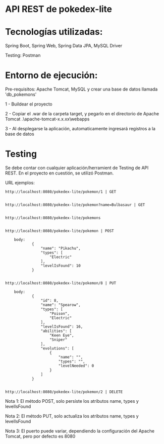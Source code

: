 # API REST de pokedex-lite


# Tecnologías utilizadas:

Spring Boot, Spring Web, Spring Data JPA, MySQL Driver

Testing: Postman


# Entorno de ejecución:
Pre-requisitos: Apache Tomcat, MySQL y crear una base de datos llamada 'db_pokemons'

1 - Buildear el proyecto

2 - Copiar el .war de la carpeta target, y pegarlo en el directorio de Apache Tomcat .\apache-tomcat-x.x.xx\webapps

3 - Al desplegarse la aplicación, automaticamente ingresará registros a la base de datos


# Testing
Se debe contar con cualquier aplicación/herramient de Testing de API REST. En el proyecto en cuestión, se utilizó Postman.

URL ejemplos:

    http://localhost:8080/pokedex-lite/pokemon/1 | GET


    http://localhost:8080/pokedex-lite/pokemon?name=Bulbasaur | GET


    http://localhost:8080/pokedex-lite/pokemons


    http://localhost:8080/pokedex-lite/pokemon | POST

        body:
                {
                    "name": "Pikachu",
                    "types": [
                        "Electric"
                    ],
                    "levelIsFound": 10
                }


    http://localhost:8080/pokedex-lite/pokemon/8 | PUT

        body:
                {
                    "id": 8,
                    "name": "Spearow",
                    "types": [
                        "Poison",
                        "Electric"
                    ],
                    "levelIsFound": 16,
                    "abilities": [
                        "Keen Eye",
                        "Sniper"
                    ],
                    "evolutions": [
                        {
                            "name": "",
                            "types": "",
                            "levelNeeded": 0
                        }
                    ]
                }                


    http://localhost:8080/pokedex-lite/pokemon/2 | DELETE


Nota 1: El método POST, solo persiste los atributos name, types y levelIsFound

Nota 2: El método PUT, solo actualiza los atributos name, types y levelIsFound

Nota 3: El puerto puede variar, dependiendo la configuración del Apache Tomcat, pero por defecto es 8080
